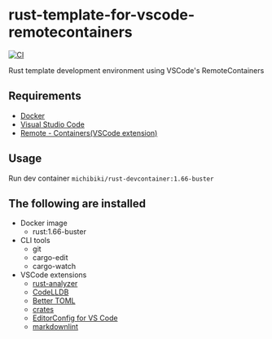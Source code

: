 # rust-template-for-vscode-remotecontainers

[![CI](https://github.com/schrosis/rust-template-for-vscode-remotecontainers/actions/workflows/ci.yml/badge.svg)](https://github.com/schrosis/rust-template-for-vscode-remotecontainers/actions/workflows/ci.yml)

Rust template development environment using VSCode's RemoteContainers

## Requirements

- [Docker](https://www.docker.com/)
- [Visual Studio Code](https://azure.microsoft.com/ja-jp/products/visual-studio-code/)
- [Remote - Containers(VSCode extension)](https://marketplace.visualstudio.com/items?itemName=ms-vscode-remote.remote-containers)

## Usage

Run dev container ```michibiki/rust-devcontainer:1.66-buster```

## The following are installed

- Docker image
  - rust:1.66-buster
- CLI tools
  - git
  - cargo-edit
  - cargo-watch
- VSCode extensions
  - [rust-analyzer](https://marketplace.visualstudio.com/items?itemName=matklad.rust-analyzer)
  - [CodeLLDB](https://marketplace.visualstudio.com/items?itemName=vadimcn.vscode-lldb)
  - [Better TOML](https://marketplace.visualstudio.com/items?itemName=bungcip.better-toml)
  - [crates](https://marketplace.visualstudio.com/items?itemName=serayuzgur.crates)
  - [EditorConfig for VS Code](https://marketplace.visualstudio.com/items?itemName=EditorConfig.EditorConfig)
  - [markdownlint](https://marketplace.visualstudio.com/items?itemName=DavidAnson.vscode-markdownlintt)
